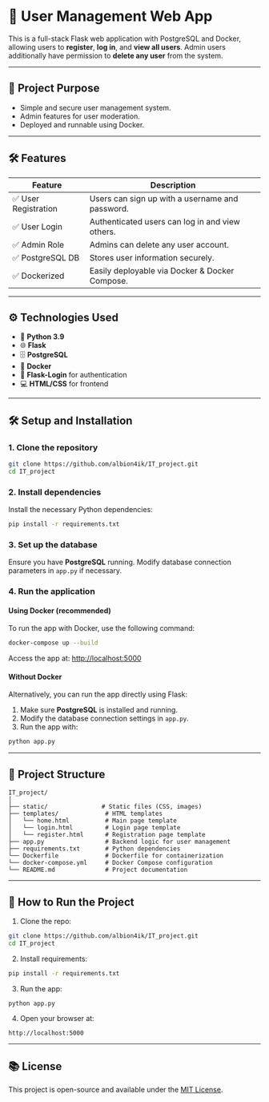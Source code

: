 
# 👤 User Management Web App

This is a full-stack Flask web application with PostgreSQL and Docker, allowing users to **register**, **log in**, and **view all users**. Admin users additionally have permission to **delete any user** from the system.

---

## 🎯 Project Purpose

- Simple and secure user management system.
- Admin features for user moderation.
- Deployed and runnable using Docker.

---

## 🛠️ Features

| Feature | Description |
|--------|-------------|
| ✅ User Registration | Users can sign up with a username and password. |
| ✅ User Login | Authenticated users can log in and view others. |
| ✅ Admin Role | Admins can delete any user account. |
| ✅ PostgreSQL DB | Stores user information securely. |
| ✅ Dockerized | Easily deployable via Docker & Docker Compose. |

---

## ⚙️ Technologies Used

- 🐍 **Python 3.9**
- 🌐 **Flask**
- 🗄️ **PostgreSQL**
- 🐳 **Docker**
- 🔐 **Flask-Login** for authentication
- 💻 **HTML/CSS** for frontend

---

## 🛠️ Setup and Installation

### 1. Clone the repository

```bash
git clone https://github.com/albion4ik/IT_project.git
cd IT_project
```

### 2. Install dependencies

Install the necessary Python dependencies:

```bash
pip install -r requirements.txt
```

### 3. Set up the database

Ensure you have **PostgreSQL** running. Modify database connection parameters in `app.py` if necessary.

### 4. Run the application

#### Using Docker (recommended)

To run the app with Docker, use the following command:

```bash
docker-compose up --build
```

Access the app at: [http://localhost:5000](http://localhost:5000)

#### Without Docker

Alternatively, you can run the app directly using Flask:

1. Make sure **PostgreSQL** is installed and running.
2. Modify the database connection settings in `app.py`.
3. Run the app with:

```bash
python app.py
```

---

## 📂 Project Structure

```
IT_project/
│
├── static/               # Static files (CSS, images)
├── templates/             # HTML templates
│   └── home.html          # Main page template
│   └── login.html         # Login page template
│   └── register.html      # Registration page template
├── app.py                 # Backend logic for user management
├── requirements.txt       # Python dependencies
└── Dockerfile             # Dockerfile for containerization
└── docker-compose.yml     # Docker Compose configuration
└── README.md              # Project documentation
```

---

## 🚀 How to Run the Project

1. Clone the repo:

```bash
git clone https://github.com/albion4ik/IT_project.git
cd IT_project
```

2. Install requirements:

```bash
pip install -r requirements.txt
```

3. Run the app:

```bash
python app.py
```

4. Open your browser at:

```
http://localhost:5000
```

---

## 📚 License

This project is open-source and available under the [MIT License](LICENSE).

